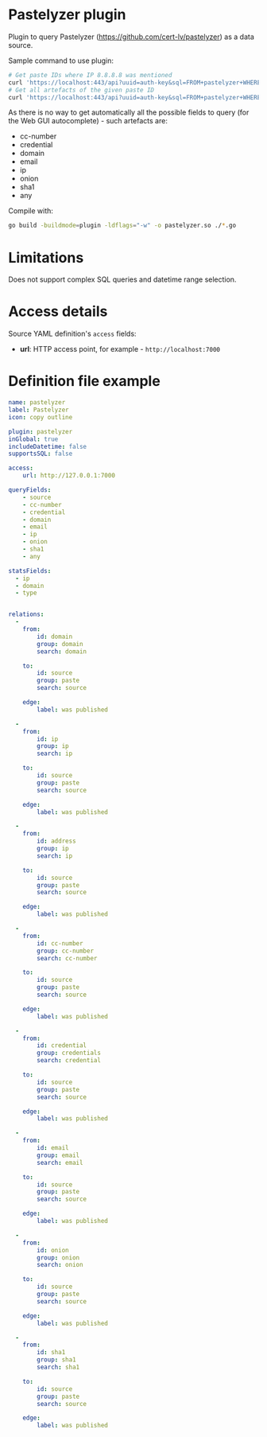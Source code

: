 # Pastelyzer plugin

Plugin to query Pastelyzer (https://github.com/cert-lv/pastelyzer) as a data source.

Sample command to use plugin:
```sh
# Get paste IDs where IP 8.8.8.8 was mentioned
curl 'https://localhost:443/api?uuid=auth-key&sql=FROM+pastelyzer+WHERE+ip=%278.8.8.8%27'
# Get all artefacts of the given paste ID
curl 'https://localhost:443/api?uuid=auth-key&sql=FROM+pastelyzer+WHERE+source=35853628'
```

As there is no way to get automatically all the possible fields to query (for the Web GUI autocomplete) - such artefacts are:
- cc-number
- credential
- domain
- email
- ip
- onion
- sha1
- any

Compile with:
```sh
go build -buildmode=plugin -ldflags="-w" -o pastelyzer.so ./*.go
```

# Limitations

Does not support complex SQL queries and datetime range selection.


# Access details

Source YAML definition's `access` fields:
- **url**: HTTP access point, for example - `http://localhost:7000`


# Definition file example

```yaml
name: pastelyzer
label: Pastelyzer
icon: copy outline

plugin: pastelyzer
inGlobal: true
includeDatetime: false
supportsSQL: false

access:
    url: http://127.0.0.1:7000

queryFields:
    - source
    - cc-number
    - credential
    - domain
    - email
    - ip
    - onion
    - sha1
    - any

statsFields:
  - ip
  - domain
  - type


relations:
  -
    from:
        id: domain
        group: domain
        search: domain

    to:
        id: source
        group: paste
        search: source

    edge:
        label: was published

  -
    from:
        id: ip
        group: ip
        search: ip

    to:
        id: source
        group: paste
        search: source

    edge:
        label: was published

  -
    from:
        id: address
        group: ip
        search: ip

    to:
        id: source
        group: paste
        search: source

    edge:
        label: was published

  -
    from:
        id: cc-number
        group: cc-number
        search: cc-number

    to:
        id: source
        group: paste
        search: source

    edge:
        label: was published

  -
    from:
        id: credential
        group: credentials
        search: credential

    to:
        id: source
        group: paste
        search: source

    edge:
        label: was published

  -
    from:
        id: email
        group: email
        search: email

    to:
        id: source
        group: paste
        search: source

    edge:
        label: was published

  -
    from:
        id: onion
        group: onion
        search: onion

    to:
        id: source
        group: paste
        search: source

    edge:
        label: was published

  -
    from:
        id: sha1
        group: sha1
        search: sha1

    to:
        id: source
        group: paste
        search: source

    edge:
        label: was published
```